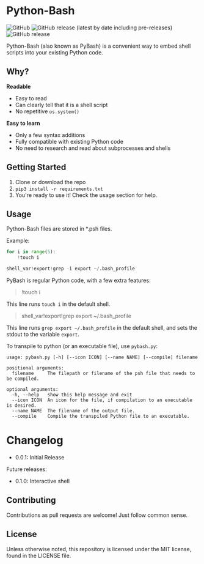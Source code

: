 # Python-Bash

![GitHub](https://img.shields.io/github/license/appleplectic/python-bash?style=for-the-badge)
![GitHub release (latest by date including pre-releases)](https://img.shields.io/github/v/release/appleplectic/python-bash?include_prereleases&style=for-the-badge)
![GitHub release](https://img.shields.io/github/v/release/appleplectic/python-bash?style=for-the-badge)

Python-Bash (also known as PyBash) is a convenient way to embed shell scripts into your existing Python code.


## Why?

**Readable**
- Easy to read
- Can clearly tell that it is a shell script
- No repetitive `os.system()`

**Easy to learn**
- Only a few syntax additions
- Fully compatible with existing Python code
- No need to research and read about subprocesses and shells

## Getting Started

1. Clone or download the repo
2. `pip3 install -r requirements.txt`
3. You're ready to use it! Check the usage section for help.

## Usage

Python-Bash files are stored in *.psh files.

Example:

```python
for i in range(5):
    !touch i

shell_var!export!grep -i export ~/.bash_profile
```

PyBash is regular Python code, with a few extra features:

> !touch i

This line runs `touch i` in the default shell.

> shell_var!export!grep export ~/.bash_profile

This line runs `grep export ~/.bash_profile` in the default shell, and sets the stdout to the variable `export`.


To transpile to python (or an executable file), use `pybash.py`:
```
usage: pybash.py [-h] [--icon ICON] [--name NAME] [--compile] filename

positional arguments:
  filename     The filepath or filename of the psh file that needs to be compiled.

optional arguments:
  -h, --help   show this help message and exit
  --icon ICON  An icon for the file, if compilation to an executable is desired.
  --name NAME  The filename of the output file.
  --compile    Compile the transpiled Python file to an executable.
```

# Changelog

- 0.0.1: Initial Release

Future releases:

- 0.1.0: Interactive shell


## Contributing

Contributions as pull requests are welcome! Just follow common sense.


## License

Unless otherwise noted, this repository is licensed under the MIT license, found in the LICENSE file.


